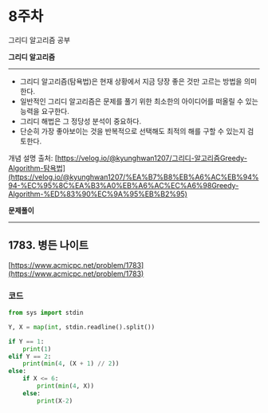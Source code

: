 # 8주차

그리디 알고리즘 공부

**그리디 알고리즘**

---

- 그리디 알고리즘(탐욕법)은 현재 상황에서 지금 당장 좋은 것만 고르는 방법을 의미한다.
- 일반적인 그리디 알고리즘은 문제를 풀기 위한 최소한의 아이디어를 떠올릴 수 있는 능력을 요구한다.
- 그리디 해법은 그 정당성 분석이 중요하다.
- 단순히 가장 좋아보이는 것을 반복적으로 선택해도 최적의 해를 구할 수 있는지 검토한다.

개념 설명 출처: [https://velog.io/@kyunghwan1207/그리디-알고리즘Greedy-Algorithm-탐욕법](https://velog.io/@kyunghwan1207/%EA%B7%B8%EB%A6%AC%EB%94%94-%EC%95%8C%EA%B3%A0%EB%A6%AC%EC%A6%98Greedy-Algorithm-%ED%83%90%EC%9A%95%EB%B2%95)

**문제풀이**

---

## 1783. 병든 나이트

[https://www.acmicpc.net/problem/1783](https://www.acmicpc.net/problem/1783)

### 코드

```python
from sys import stdin

Y, X = map(int, stdin.readline().split())

if Y == 1:
    print(1)
elif Y == 2:
    print(min(4, (X + 1) // 2))
else:
    if X <= 6:
        print(min(4, X))
    else:
        print(X-2)
```